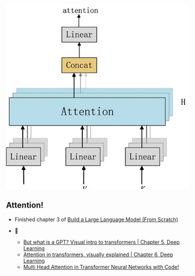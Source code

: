 ![alt text](image.png)
## Attention!
- Finished chapter 3 of [Build a Large Language Model (From Scratch)](https://www.manning.com/books/build-a-large-language-model-from-scratch)

- 🎥
    - [But what is a GPT? Visual intro to transformers | Chapter 5, Deep Learning](https://youtu.be/wjZofJX0v4M?si=mYnkGmOwtTeO4jQr)
    - [Attention in transformers, visually explained | Chapter 6, Deep Learning](https://youtu.be/eMlx5fFNoYc?si=VvvyoiSK6g8EC8qb)
    - [Multi Head Attention in Transformer Neural Networks with Code!](https://youtu.be/HQn1QKQYXVg?si=nspo5yNTIWjYWt3q)
